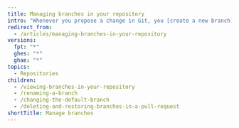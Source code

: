 ```yaml
---
title: Managing branches in your repository
intro: "Whenever you propose a change in Git, you [create a new branch](/articles/creating-and-deleting-branches-within-your-repository/). Branch management is an important part of the Git workflow. After some time, your list of branches may grow, so it's a good idea to delete merged or stale branches."
redirect_from:
  - /articles/managing-branches-in-your-repository
versions:
  fpt: "*"
  ghes: "*"
  ghae: "*"
topics:
  - Repositories
children:
  - /viewing-branches-in-your-repository
  - /renaming-a-branch
  - /changing-the-default-branch
  - /deleting-and-restoring-branches-in-a-pull-request
shortTitle: Manage branches
---
```

